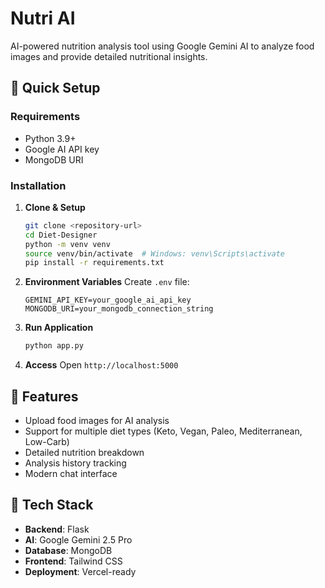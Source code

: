 # Nutri AI

AI-powered nutrition analysis tool using Google Gemini AI to analyze food images and provide detailed nutritional insights.

## 🚀 Quick Setup

### Requirements
- Python 3.9+
- Google AI API key
- MongoDB URI

### Installation

1. **Clone & Setup**
   ```bash
   git clone <repository-url>
   cd Diet-Designer
   python -m venv venv
   source venv/bin/activate  # Windows: venv\Scripts\activate
   pip install -r requirements.txt
   ```

2. **Environment Variables**
   Create `.env` file:
   ```env
   GEMINI_API_KEY=your_google_ai_api_key
   MONGODB_URI=your_mongodb_connection_string
   ```

3. **Run Application**
   ```bash
   python app.py
   ```

4. **Access**
   Open `http://localhost:5000`

## 📱 Features

- Upload food images for AI analysis
- Support for multiple diet types (Keto, Vegan, Paleo, Mediterranean, Low-Carb)
- Detailed nutrition breakdown
- Analysis history tracking
- Modern chat interface

## 🔧 Tech Stack

- **Backend**: Flask
- **AI**: Google Gemini 2.5 Pro
- **Database**: MongoDB
- **Frontend**: Tailwind CSS
- **Deployment**: Vercel-ready 
